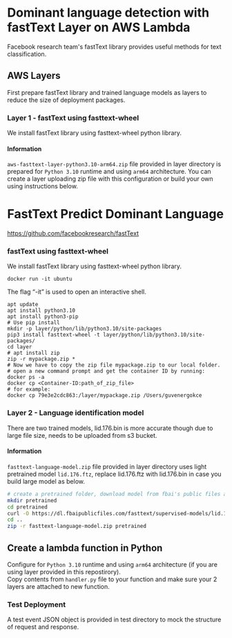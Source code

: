 # Dominant language detection with fastText Layer on AWS Lambda
Facebook research team's fastText library provides useful methods for text classification.

## AWS Layers
First prepare fastText library and trained language models as layers to reduce the size of deployment packages.

### Layer 1 - fastText using fasttext-wheel
We install fastText library using fasttext-wheel python library.

#### Information
`aws-fasttext-layer-python3.10-arm64.zip` file provided in layer directory is prepared for `Python 3.10` runtime and using `arm64` architecture.
You can create a layer uploading zip file with this configuration or build your own using instructions below.

# FastText Predict Dominant Language
https://github.com/facebookresearch/fastText

### fastText using fasttext-wheel
We install fastText library using fasttext-wheel python library.

```console
docker run -it ubuntu
```
The flag “-it” is used to open an interactive shell.

```console
apt update
apt install python3.10
apt install python3-pip
# Use pip install
mkdir -p layer/python/lib/python3.10/site-packages
pip3 install fasttext-wheel -t layer/python/lib/python3.10/site-packages/
cd layer
# apt install zip
zip -r mypackage.zip *
# Now we have to copy the zip file mypackage.zip to our local folder.
# open a new command prompt and get the container ID by running:
docker ps -a
docker cp <Container-ID:path_of_zip_file>
# for example:
docker cp 79e3e2cdc863:/layer/mypackage.zip /Users/guvenergokce
```


### Layer 2 - Language identification model

There are two trained models, lid.176.bin is more accurate though due to large file size, needs to be uploaded from s3 bucket.

#### Information
`fasttext-language-model.zip` file provided in layer directory uses light pretrained model `lid.176.ftz`, replace lid.176.ftz with lid.176.bin in case you build large model as below.

```bash
# create a pretrained folder, download model from fbai's public files and zip folder.
mkdir pretrained
cd pretrained
curl -O https://dl.fbaipublicfiles.com/fasttext/supervised-models/lid.176.bin
cd ..
zip -r fasttext-language-model.zip pretrained
```

## Create a lambda function in Python
Configure for `Python 3.10` runtime and using `arm64` architecture (if you are using layer provided in this repostirory).  
Copy contents from `handler.py` file to your function and make sure your 2 layers are attached to new function.

### Test Deployment
A test event JSON object is provided in test directory to mock the structure of request and response.
